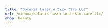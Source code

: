 ```yaml
---
title: "Solaris Laser & Skin Care LLC"
url: /vienna/solaris-laser-and-skin-care-llc/
shop: beauty
---
```

